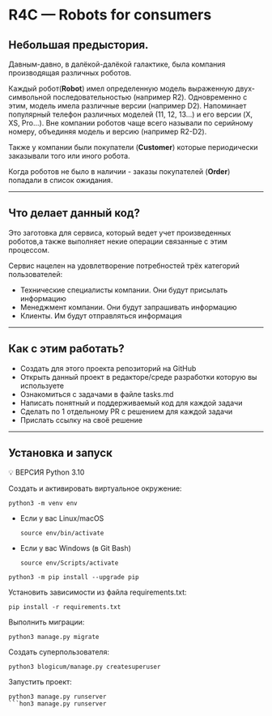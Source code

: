 # R4C — Robots for consumers

## Небольшая предыстория.
Давным-давно, в далёкой-далёкой галактике, была компания производящая различных роботов.

Каждый робот(**Robot**) имел определенную модель выраженную двух-символьной
последовательностью (например R2). Одновременно с этим, модель имела различные
версии (например D2). Напоминает популярный телефон различных моделей (11, 12, 13...) и его версии
(X, XS, Pro...). Вне компании роботов чаще всего называли по серийному номеру, объединяя модель и версию (например R2-D2).

Также у компании были покупатели (**Customer**) которые периодически заказывали того или иного робота.

Когда роботов не было в наличии - заказы покупателей (**Order**) попадали в список ожидания.

---
## Что делает данный код?
Это заготовка для сервиса, который ведет учет произведенных роботов,а также
выполняет некие операции связанные с этим процессом.

Сервис нацелен на удовлетворение потребностей трёх категорий пользователей:
- Технические специалисты компании. Они будут присылать информацию
- Менеджмент компании. Они будут запрашивать информацию
- Клиенты. Им будут отправляться информация
___

## Как с этим работать?
- Создать для этого проекта репозиторий на GitHub
- Открыть данный проект в редакторе/среде разработки которую вы используете
- Ознакомиться с задачами в файле tasks.md
- Написать понятный и поддерживаемый код для каждой задачи 
- Сделать по 1 отдельному PR с решением для каждой задачи
- Прислать ссылку на своё решение
___

## Установка и запуск
💡 ВЕРСИЯ Python 3.10

Cоздать и активировать виртуальное окружение:

```
python3 -m venv env
```

* Если у вас Linux/macOS

    ```
    source env/bin/activate
    ```

* Если у вас Windows (в Git Bash)

    ```
    source env/Scripts/activate
    ```

```
python3 -m pip install --upgrade pip
```

Установить зависимости из файла requirements.txt:

```
pip install -r requirements.txt
```

Выполнить миграции:

```
python3 manage.py migrate
```

Создать суперпользователя:

```
python3 blogicum/manage.py createsuperuser
```

Запустить проект:

```
python3 manage.py runserver
```hon3 manage.py runserver
```